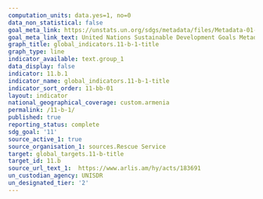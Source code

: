 ```yaml
---
computation_units: data.yes=1, no=0
data_non_statistical: false
goal_meta_link: https://unstats.un.org/sdgs/metadata/files/Metadata-01-05-03.pdf
goal_meta_link_text: United Nations Sustainable Development Goals Metadata (pdf 2066kB)
graph_title: global_indicators.11-b-1-title
graph_type: line
indicator_available: text.group_1
data_display: false
indicator: 11.b.1
indicator_name: global_indicators.11-b-1-title
indicator_sort_order: 11-bb-01
layout: indicator
national_geographical_coverage: custom.armenia
permalink: /11-b-1/
published: true
reporting_status: complete
sdg_goal: '11'
source_active_1: true
source_organisation_1: sources.Rescue Service
target: global_targets.11-b-title
target_id: 11.b
source_url_text_1:  https://www.arlis.am/hy/acts/183691
un_custodian_agency: UNISDR
un_designated_tier: '2'
---
```

